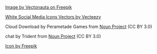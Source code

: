 <a href="https://www.freepik.com/free-psd/isolated-realistic-laptop_28427060.htm#fromView=search&page=1&position=2&uuid=c615ab4d-3072-4485-954c-6792cd055f22">Image by Vectonauta on Freepik</a>

<a href="https://www.vecteezy.com/free-vector/white-social-media-icons">White Social Media Icons Vectors by Vecteezy</a>

Cloud Download by Perametade Games from <a href="https://thenounproject.com/browse/icons/term/cloud-download/" target="_blank" title="Cloud Download Icons">Noun Project</a> (CC BY 3.0)

chat by Trident from <a href="https://thenounproject.com/browse/icons/term/chat/" target="_blank" title="chat Icons">Noun Project</a> (CC BY 3.0)

<a href="https://www.freepik.com/icon/folder_907325#fromView=search&page=1&position=1&uuid=b7817e13-54cf-42a1-b06b-490be901ffbd">Icon by Freepik</a>